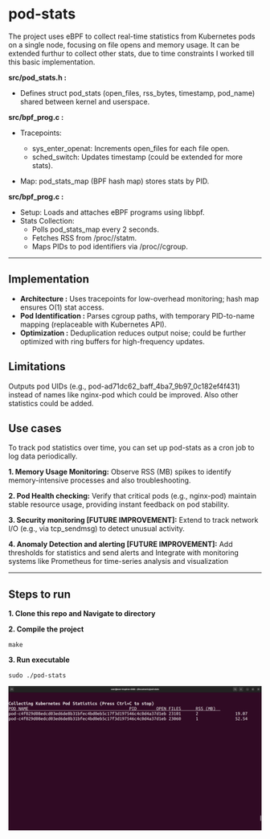 # pod-stats

The project uses eBPF to collect real-time statistics from Kubernetes pods on a single node, focusing on file opens and memory usage. It can be extended furthur to collect other stats, due to time constraints I worked till this basic implementation.

**src/pod_stats.h :**
- Defines struct pod_stats (open_files, rss_bytes, timestamp, pod_name) shared between kernel and userspace.

**src/bpf_prog.c :**
- Tracepoints:
  - sys_enter_openat: Increments open_files for each file open.
  - sched_switch: Updates timestamp (could be extended for more stats).

- Map: pod_stats_map (BPF hash map) stores stats by PID.

**src/bpf_prog.c :**
- Setup: Loads and attaches eBPF programs using libbpf.
- Stats Collection:
  - Polls pod_stats_map every 2 seconds.
  - Fetches RSS from /proc/<pid>/statm.
  - Maps PIDs to pod identifiers via /proc/<pid>/cgroup.
    

---------

## Implementation

- **Architecture :** Uses tracepoints for low-overhead monitoring; hash map ensures O(1) stat access.
- **Pod Identification :**  Parses cgroup paths, with temporary PID-to-name mapping (replaceable with Kubernetes API).
- **Optimization :**  Deduplication reduces output noise; could be further optimized with ring buffers for high-frequency updates.


## Limitations
   Outputs pod UIDs (e.g., pod-ad71dc62_baff_4ba7_9b97_0c182ef4f431) instead of names like nginx-pod which could be improved. Also other statistics could be added.
  
   
## Use cases

To track pod statistics over time, you can set up pod-stats as a cron job to log data periodically.

**1. Memory Usage Monitoring:** Observe RSS (MB) spikes to identify memory-intensive processes and also troubleshooting.
      
**2. Pod Health checking:** Verify that critical pods (e.g., nginx-pod) maintain stable resource usage, providing instant feedback on pod stability.

**3. Security monitoring [FUTURE IMPROVEMENT]:** Extend to track network I/O (e.g., via tcp_sendmsg) to detect unusual activity.

**4. Anomaly Detection and alerting [FUTURE IMPROVEMENT]:** Add thresholds for statistics and send alerts and Integrate with monitoring systems like Prometheus for time-series analysis and visualization


---------

## Steps to run

**1. Clone this repo and Navigate to directory**
      
**2. Compile the project**
   ```
   make
   ``` 

**3. Run executable**
   ```
   sudo ./pod-stats
   ``` 

	
![Output](Sample_Output.png)


